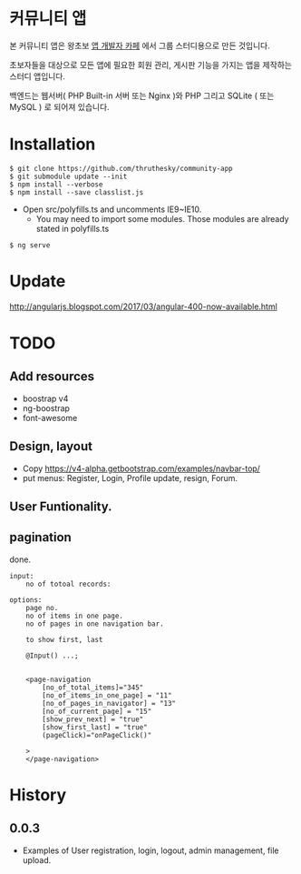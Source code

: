 # 커뮤니티 앱

본 커뮤니티 앱은 왕초보 [앱 개발자 카페](http://www.angularstudy.com) 에서 그룹 스터디용으로 만든 것입니다.

초보자들을 대상으로 모든 앱에 필요한 회원 관리, 게시판 기능을 가지는 앱을 제작하는 스터디 앱입니다.

백엔드는 웹서버( PHP Built-in 서버 또는 Nginx )와 PHP 그리고 SQLite ( 또는 MySQL ) 로 되어져 있습니다.




# Installation


````
$ git clone https://github.com/thruthesky/community-app
$ git submodule update --init
$ npm install --verbose
$ npm install --save classlist.js
````

* Open src/polyfills.ts and uncomments IE9~IE10.
    * You may need to import some modules. Those modules are already stated in polyfills.ts

````
$ ng serve
````



# Update

http://angularjs.blogspot.com/2017/03/angular-400-now-available.html



# TODO


## Add resources

* boostrap v4
* ng-boostrap
* font-awesome

## Design, layout

* Copy https://v4-alpha.getbootstrap.com/examples/navbar-top/
* put menus: Register, Login, Profile update, resign, Forum.


## User Funtionality.



## pagination

done.

````
input:
    no of totoal records:

options:
    page no.
    no of items in one page.
    no of pages in one navigation bar.

    to show first, last

    @Input() ...;


    <page-navigation
        [no_of_total_items]="345"
        [no_of_items_in_one_page] = "11"
        [no_of_pages_in_navigator] = "13"
        [no_of_current_page] = "15"
        [show_prev_next] = "true"
        [show_first_last] = "true"
        (pageClick)="onPageClick()"
        
    >
    </page-navigation>

````


# History

## 0.0.3

* Examples of User registration, login, logout, admin management, file upload.

